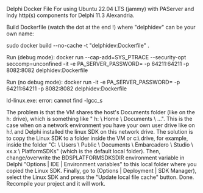 Delphi Docker File
For using Ubuntu 22.04 LTS (jammy) with PAServer and Indy http(s) components for Delphi 11.3 Alexandria.

Build Dockerfile (watch the dot at the end !) where "delphidev" can be your own name:

sudo docker build --no-cache -t "delphidev:Dockerfile" .

Run (debug mode): 
docker run --cap-add=SYS_PTRACE --security-opt seccomp=unconfined -it -e PA_SERVER_PASSWORD=<password> -p 64211:64211 -p 8082:8082 delphidev:Dockerfile

Run (no debug mode): 
docker run -it -e PA_SERVER_PASSWORD=<password> -p 64211:64211 -p 8082:8082 delphidev:Dockerfile

ld-linux.exe: error: cannot find -lgcc_s

The problem is that the VM shares the host's Documents folder (like on the h: drive), which is something like " h: \ Home \ Documents \ ...".
This is the case when on a network environment you have your own user drive like on h:\ and Delphi installed the linux SDK on this network drive.
The solution is to copy the Linux SDK to a folder inside the VM or c:\ drive, for example, inside the folder 
"C: \ Users \ Public \ Documents \ Embarcadero \ Studio \ xx.x \ PlatformSDKs" (which is the default local folder).
Then, change/overwrite the BDSPLATFORMSDKSDIR environment variable in Delphi "Options | IDE | Environment variables" to 
this local folder where you copied the Linux SDK. Finally, go to (Options | Deployment | SDK Manager), select the Linux SDK and 
press the "Update local file cache" button. Done. Recompile your project and it will work.
